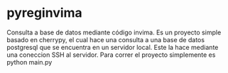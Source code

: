 # pyreginvima
Consulta a base de datos mediante código invima.
Es un proyecto simple basado en cherrypy, el cual hace una consulta a una base de datos postgresql que se encuentra en un servidor local.
Este la hace mediante una coneccion SSH al servidor.
Para correr el proyecto simplemente es python main.py
